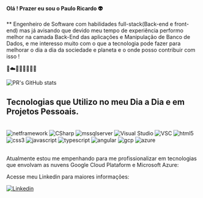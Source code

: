

#### Olá ! Prazer eu sou o Paulo Ricardo 👽
** Engenheiro de Software com habilidades full-stack(Back-end e front-end) mas já avisando que devido meu tempo de experiência performo melhor na camada Back-End das aplicações e Manipulação de Banco de Dados, 
e me interesso muito com o que a tecnologia pode fazer para melhorar o dia a dia da sociedade e planeta e o onde posso contribuir com isso !

🐙☁️👨🏿‍💻👾🏳️‍🌈

![PR's GitHub stats](https://github-readme-stats.vercel.app/api?username=prch1&show_icons=true&theme=cobalt)

## Tecnologias que Utilizo no meu Dia a Dia e em Projetos Pessoais.

<div style="display: inline_block"><br/>

<img align="center" alt="netframework" src ="https://img.shields.io/badge/.NET-5C2D91?style=for-the-badge&logo=.net&logoColor=white"/>
<img align="center" alt="CSharp" src ="https://img.shields.io/badge/C%23-239120?style=for-the-badge&logo=c-sharp&logoColor=white"/>
<img align="center" alt="mssqlserver" src ="https://img.shields.io/badge/Microsoft%20SQL%20Server-CC2927?style=for-the-badge&logo=microsoft%20sql%20server&logoColor=white"/>
<img align="center" alt="Visual Studio" src ="https://img.shields.io/badge/Visual_Studio-5C2D91?style=for-the-badge&logo=visual%20studio&logoColor=white"/>
<img align="center" alt="VSC" src ="https://img.shields.io/badge/Visual_Studio_Code-0078D4?style=for-the-badge&logo=visual%20studio%20code&logoColor=white"/>
<img align="center" alt="html5" src ="https://img.shields.io/badge/HTML5-E34F26?style=for-the-badge&logo=html5&logoColor=white"/>
<img align="center" alt="css3" src ="https://img.shields.io/badge/CSS3-1572B6?style=for-the-badge&logo=css3&logoColor=white"/>
<img align="center" alt="javascript" src ="https://img.shields.io/badge/JavaScript-323330?style=for-the-badge&logo=javascript&logoColor=F7DF1E"/>
<img align="center" alt="typescript" src ="https://img.shields.io/badge/TypeScript-007ACC?style=for-the-badge&logo=typescript&logoColor=white"/>
<img align="center" alt="angular" src ="https://img.shields.io/badge/Angular-DD0031?style=for-the-badge&logo=angular&logoColor=white"/>
<img align="center" alt="gcp" src ="https://img.shields.io/badge/Google_Cloud-4285F4?style=for-the-badge&logo=google-cloud&logoColor=white"/>
<img align="center" alt="azure" src ="https://img.shields.io/badge/Microsoft_Azure-0089D6?style=for-the-badge&logo=microsoft-azure&logoColor=white"/>

</div>

<br>

Atualmente estou me empenhando para me profissionalizar em tecnologias que envolvam as nuvens Google Cloud Plataform e Microsoft Azure:

Acesse meu Linkedin para maiores informações:

[![Linkedin](    https://img.shields.io/badge/LinkedIn-0077B5?style=for-the-badge&logo=linkedin&logoColor=white)](https://www.linkedin.com/in/paulo-ricardo-carvalho-a99b3323/)
